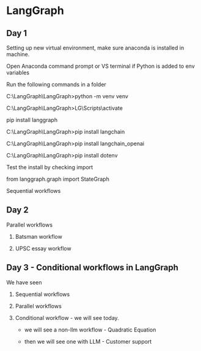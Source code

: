 # LangGraph

## Day 1
Setting up new virtual environment, make sure anaconda is installed in machine.

Open Anaconda command prompt or VS terminal if Python is added to env variables

Run the following commands in a folder

C:\LangGraph\LangGraph>python -m venv venv

 C:\LangGraph\LangGraph>LG\Scripts\activate

 pip install langgraph

 C:\LangGraph\LangGraph>pip install langchain

 C:\LangGraph\LangGraph>pip install langchain_openai

 C:\LangGraph\LangGraph>pip install dotenv

 Test the install by checking import

 from langgraph.graph import StateGraph

 Sequential workflows

## Day 2

Parallel workflows

1. Batsman workflow

2. UPSC essay workflow

## Day 3 - Conditional workflows in LangGraph

We have seen

1. Sequential workflows

2. Parallel workflows

3. Conditional workflow - we will see today. 

    - we will see a non-llm workflow - Quadratic Equation
    
    - then we will see one with LLM  - Customer support
 